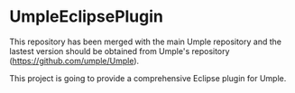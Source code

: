 # UmpleEclipsePlugin

This repository has been merged with the main Umple repository and the lastest version should be obtained from Umple's repository (https://github.com/umple/Umple).

This project is going to provide a comprehensive Eclipse plugin for Umple.

